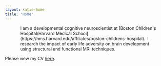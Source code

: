 ```yaml
---
layout: katie-home
title: "Home"
---
```


<!--<span style="font-weight: bold; font-size:1em;">Other Collaborators</span>  -->

<p style="margin-left: 50px" style="margin-right: 50px">I am a developmental cognitive neuroscientist at [Boston Children's Hospital/Harvard Medical School](https://hms.harvard.edu/affiliates/boston-childrens-hospital). I research the impact of early life adversity on brain development using structural and functional MRI techniques.  


Please view my CV [here](pdfs/TKT_cv_2019f-elec.pdf).</p>
<!--stackedit_data:
eyJoaXN0b3J5IjpbLTYxOTc0MjMyOCwxODcwOTgyMzI2LDc4Nz
Q2NjY0N119
-->
